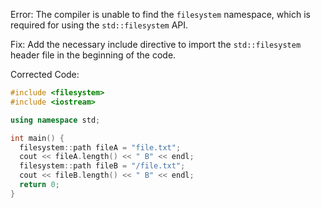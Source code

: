 Error: The compiler is unable to find the `filesystem` namespace, which is required for using the `std::filesystem` API.

Fix: Add the necessary include directive to import the `std::filesystem` header file in the beginning of the code.

Corrected Code:
```cpp
#include <filesystem>
#include <iostream>

using namespace std;

int main() {
  filesystem::path fileA = "file.txt";
  cout << fileA.length() << " B" << endl;
  filesystem::path fileB = "/file.txt";
  cout << fileB.length() << " B" << endl;
  return 0;
}
```
